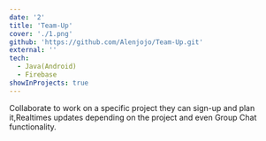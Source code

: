 ```yaml
---
date: '2'
title: 'Team-Up'
cover: './1.png'
github: 'https://github.com/Alenjojo/Team-Up.git'
external: ''
tech:
  - Java(Android)
  - Firebase
showInProjects: true
---
```


Collaborate to work on a specific project they can sign-up and plan it,Realtimes updates depending on the project and even Group Chat functionality.
